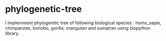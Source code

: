 # phylogenetic-tree
I implemment phylogenitic tree of following biological species : homo_sapie, chimpanzee, bonobo, gorilla, orangutan and sumatran using biopython library.
